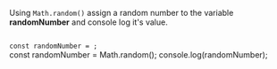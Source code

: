 Using `Math.random()` assign a random number to the variable **randomNumber** and console log it's value.

<codeblock language="javascript" type="exercise" testMode="fixedInput" matchSolutionCode="true" >
<code>
const randomNumber = ;
</code>

<solution>
const randomNumber = Math.random();
console.log(randomNumber);
</solution>
</codeblock>
